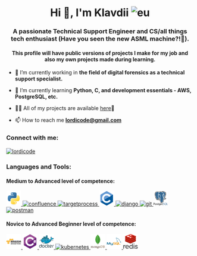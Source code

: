<h1 align="center">Hi 👋, I'm Klavdii <img src="https://icons.iconarchive.com/icons/wikipedia/flags/1024/EU-European-Union-Flag-icon.png" alt="eu" width="30" height="30"/></h1>
<h3 align="center">A passionate Technical Support Engineer and CS/all things tech enthusiast (Have you seen the new ASML machine?!👀).</h3> 

<h4 align="center">This profile will have public versions of projects I make for my job and also my own projects made during learning.</h4>

- 🔭 I’m currently working in **the field of digital forensics as a technical support specialist.**

- 🌱 I’m currently learning **Python, C, and development essentials - AWS, PostgreSQL, etc.**

- 👨‍💻 All of my projects are available [here](https://github.com/lordicode)🔰

- 📫 How to reach me **lordicode@gmail.com**

<h3 align="left">Connect with me:</h3>
<p align="left">
<a href="https://www.leetcode.com/lordicode" target="blank"><img align="center" src="https://raw.githubusercontent.com/rahuldkjain/github-profile-readme-generator/master/src/images/icons/Social/leet-code.svg" alt="lordicode" height="30" width="40" /></a>
</p>

<h3 align="left">Languages and Tools:</h3>
<p align="left">          
<h4 align="left">Medium to Advanced level of competence:</h4>
<a href="https://www.python.org" target="_blank" rel="noreferrer"> <img src="https://raw.githubusercontent.com/devicons/devicon/master/icons/python/python-original.svg" alt="python" width="40" height="40"/> </a> <a href="https://www.atlassian.com/software/confluence" target="_blank" rel="noreferrer"> <img src="https://www.aptivous.com/wp-content/uploads/2019/03/Apt-website-icon-confluence.png" alt="confluence" width="40" height="40"/> </a> 
<a href="https://www.apptio.com/products/targetprocess/" target="_blank" rel="noreferrer"> <img src="https://avatars.githubusercontent.com/u/649085?s=280&v=4" alt="targetprocess" width="40" height="40"/> </a> <a href="https://www.cprogramming.com/" target="_blank" rel="noreferrer"> <img src="https://raw.githubusercontent.com/devicons/devicon/master/icons/c/c-original.svg" alt="c" width="40" height="40"/> </a> <a href="https://www.djangoproject.com/" target="_blank" rel="noreferrer"> <img src="https://cdn.worldvectorlogo.com/logos/django.svg" alt="django" width="40" height="40"/> </a> <a href="https://git-scm.com/" target="_blank" rel="noreferrer"> <img src="https://www.vectorlogo.zone/logos/git-scm/git-scm-icon.svg" alt="git" width="40" height="40"/> </a> <a href="https://www.postgresql.org" target="_blank" rel="noreferrer"> <img src="https://raw.githubusercontent.com/devicons/devicon/master/icons/postgresql/postgresql-original-wordmark.svg" alt="postgresql" width="40" height="40"/> </a> <a href="https://postman.com" target="_blank" rel="noreferrer"> <img src="https://www.vectorlogo.zone/logos/getpostman/getpostman-icon.svg" alt="postman" width="40" height="40"/> </a> 

<h4 align="left">Novice to Advanced Beginner level of competence:</h4>
<a href="https://aws.amazon.com" target="_blank" rel="noreferrer"> <img src="https://raw.githubusercontent.com/devicons/devicon/master/icons/amazonwebservices/amazonwebservices-original-wordmark.svg" alt="aws" width="40" height="40"/> </a> <a href="https://www.w3schools.com/cs/" target="_blank" rel="noreferrer"> <img src="https://raw.githubusercontent.com/devicons/devicon/master/icons/csharp/csharp-original.svg" alt="csharp" width="40" height="40"/> </a> <a href="https://www.docker.com/" target="_blank" rel="noreferrer"> <img src="https://raw.githubusercontent.com/devicons/devicon/master/icons/docker/docker-original-wordmark.svg" alt="docker" width="40" height="40"/> </a> <a href="https://kubernetes.io" target="_blank" rel="noreferrer"> <img src="https://www.vectorlogo.zone/logos/kubernetes/kubernetes-icon.svg" alt="kubernetes" width="40" height="40"/> </a> <a href="https://www.mongodb.com/" target="_blank" rel="noreferrer"> <img src="https://raw.githubusercontent.com/devicons/devicon/master/icons/mongodb/mongodb-original-wordmark.svg" alt="mongodb" width="40" height="40"/> </a> <a href="https://www.mysql.com/" target="_blank" rel="noreferrer"> <img src="https://raw.githubusercontent.com/devicons/devicon/master/icons/mysql/mysql-original-wordmark.svg" alt="mysql" width="40" height="40"/> </a> <a href="https://redis.io" target="_blank" rel="noreferrer"> <img src="https://raw.githubusercontent.com/devicons/devicon/master/icons/redis/redis-original-wordmark.svg" alt="redis" width="40" height="40"/> </a> </p>
<!---
lordicode/lordicode is a ✨ special ✨ repository because its `README.md` (this file) appears on your GitHub profile.
You can click the Preview link to take a look at your changes.
--->
